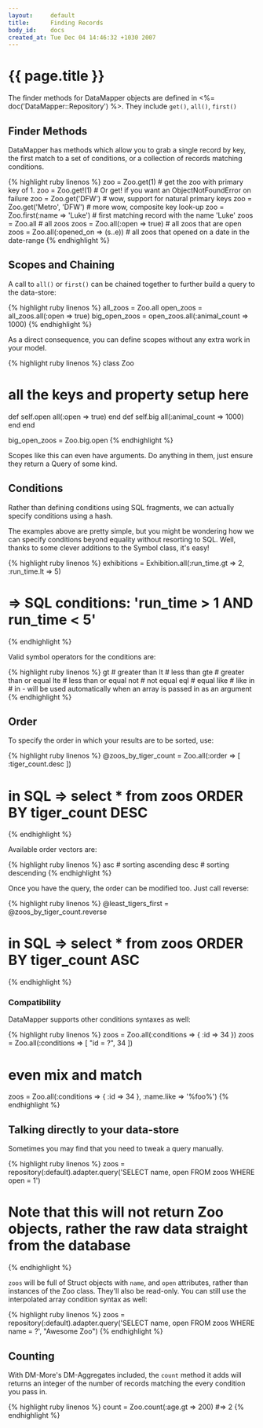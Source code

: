 ```yaml
---
layout:     default
title:      Finding Records
body_id:    docs
created_at: Tue Dec 04 14:46:32 +1030 2007
---
```


{{ page.title }}
================

The finder methods for DataMapper objects are defined in <%=
doc('DataMapper::Repository') %>. They include `get()`, `all()`, `first()`

Finder Methods
--------------

DataMapper has methods which allow you to grab a single record by key, the first
match to a set of conditions, or a collection of records matching conditions.

{% highlight ruby linenos %}
zoo   = Zoo.get(1)                        # get the zoo with primary key of 1.
zoo   = Zoo.get!(1)                       # Or get! if you want an ObjectNotFoundError on failure
zoo   = Zoo.get('DFW')                    # wow, support for natural primary keys
zoo   = Zoo.get('Metro', 'DFW')           # more wow, composite key look-up
zoo   = Zoo.first(:name => 'Luke')        # first matching record with the name 'Luke'
zoos  = Zoo.all                           # all zoos
zoos  = Zoo.all(:open => true)            # all zoos that are open
zoos  = Zoo.all(:opened_on => (s..e))     # all zoos that opened on a date in the date-range
{% endhighlight %}

Scopes and Chaining
-------------------

A call to `all()` or `first()` can be chained together to further build a query to the data-store:

{% highlight ruby linenos %}
all_zoos = Zoo.all
open_zoos = all_zoos.all(:open => true)
big_open_zoos = open_zoos.all(:animal_count => 1000)
{% endhighlight %}

As a direct consequence, you can define scopes without any extra work in your model.

{% highlight ruby linenos %}
class Zoo
  # all the keys and property setup here
  def self.open
    all(:open => true)
  end
  def self.big
    all(:animal_count => 1000)
  end
end

big_open_zoos = Zoo.big.open
{% endhighlight %}

Scopes like this can even have arguments. Do anything in them, just ensure they
return a Query of some kind.

Conditions
----------

Rather than defining conditions using SQL fragments, we can actually specify
conditions using a hash.

The examples above are pretty simple, but you might be wondering how we can
specify conditions beyond equality without resorting to SQL. Well, thanks to
some clever additions to the Symbol class, it's easy!

{% highlight ruby linenos %}
exhibitions = Exhibition.all(:run_time.gt => 2, :run_time.lt => 5)
# => SQL conditions: 'run_time > 1 AND run_time < 5'
{% endhighlight %}

Valid symbol operators for the conditions are:

{% highlight ruby linenos %}
gt    # greater than
lt    # less than
gte   # greater than or equal
lte   # less than or equal
not   # not equal
eql   # equal
like  # like
in    # in - will be used automatically when an array is passed in as an argument
{% endhighlight %}

Order
-----

To specify the order in which your results are to be sorted, use:

{% highlight ruby linenos %}
@zoos_by_tiger_count = Zoo.all(:order => [ :tiger_count.desc ])
# in SQL =>  select * from zoos ORDER BY tiger_count DESC
{% endhighlight %}

Available order vectors are:

{% highlight ruby linenos %}
asc  # sorting ascending
desc # sorting descending
{% endhighlight %}

Once you have the query, the order can be modified too.  Just call reverse:

{% highlight ruby linenos %}
@least_tigers_first = @zoos_by_tiger_count.reverse
# in SQL =>  select * from zoos ORDER BY tiger_count ASC
{% endhighlight %}

### Compatibility

DataMapper supports other conditions syntaxes as well:

{% highlight ruby linenos %}
zoos = Zoo.all(:conditions => { :id => 34 })
zoos = Zoo.all(:conditions => [ "id = ?", 34 ])

# even mix and match
zoos = Zoo.all(:conditions => { :id => 34 }, :name.like => '%foo%')
{% endhighlight %}

Talking directly to your data-store
-----------------------------------

Sometimes you may find that you need to tweak a query manually.

{% highlight ruby linenos %}
zoos = repository(:default).adapter.query('SELECT name, open FROM zoos WHERE open = 1')
#      Note that this will not return Zoo objects, rather the raw data straight from the database
{% endhighlight %}

`zoos` will be full of Struct objects with `name`, and `open` attributes, rather
than instances of the Zoo class. They'll also be read-only. You can still use
the interpolated array condition syntax as well:

{% highlight ruby linenos %}
zoos = repository(:default).adapter.query('SELECT name, open FROM zoos WHERE name = ?', "Awesome Zoo")
{% endhighlight %}

Counting
--------

With DM-More's DM-Aggregates included, the `count` method it adds will returns
an integer of the number of records matching the every condition you pass in.

{% highlight ruby linenos %}
count = Zoo.count(:age.gt => 200) #=> 2
{% endhighlight %}
